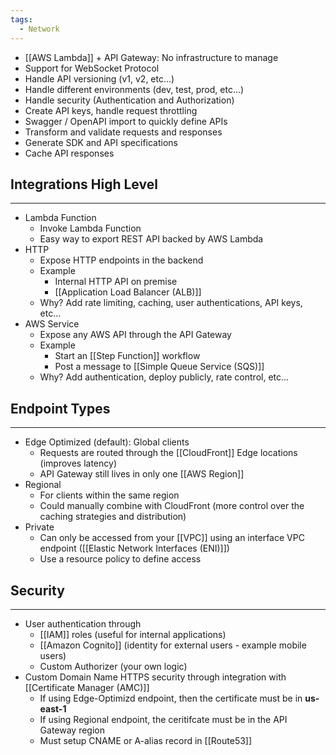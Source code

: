 ```yaml
---
tags:
  - Network
---
```

- [[AWS Lambda]] + API Gateway: No infrastructure to manage
- Support for WebSocket Protocol
- Handle API versioning (v1, v2, etc...)
- Handle different environments (dev, test, prod, etc...)
- Handle security (Authentication and Authorization)
- Create API keys, handle request throttling
- Swagger / OpenAPI import to quickly define APIs
- Transform and validate requests and responses
- Generate SDK and API specifications
- Cache API responses

## Integrations High Level
---
- Lambda Function
	- Invoke Lambda Function
	- Easy way to export REST API backed by AWS Lambda
- HTTP
	- Expose HTTP endpoints in the backend
	- Example
		- Internal HTTP API on premise
		- [[Application Load Balancer (ALB)]]
	- Why? Add rate limiting, caching, user authentications, API keys, etc...
- AWS Service
	- Expose any AWS API through the API Gateway
	- Example
		- Start an [[Step Function]] workflow
		- Post a message to [[Simple Queue Service (SQS)]]
	- Why? Add authentication, deploy publicly, rate control, etc...

## Endpoint Types
---
- Edge Optimized (default): Global clients
	- Requests are routed through the [[CloudFront]] Edge locations (improves latency)
	- API Gateway still lives in only one [[AWS Region]]
- Regional
	- For clients within the same region
	- Could manually combine with CloudFront (more control over the caching strategies and distribution)
- Private
	- Can only be accessed from your [[VPC]] using an interface VPC endpoint ([[Elastic Network Interfaces (ENI)]])
	- Use a resource policy to define access

## Security
---
- User authentication through
	- [[IAM]] roles (useful for internal applications)
	- [[Amazon Cognito]] (identity for external users - example mobile users)
	- Custom Authorizer (your own logic)
- Custom Domain Name HTTPS security through integration with [[Certificate Manager (AMC)]]
	- If using Edge-Optimizd endpoint, then the certificate must be in __us-east-1__
	- If using Regional endpoint, the ceritifcate must be in the API Gateway region
	- Must setup CNAME or A-alias record in [[Route53]]